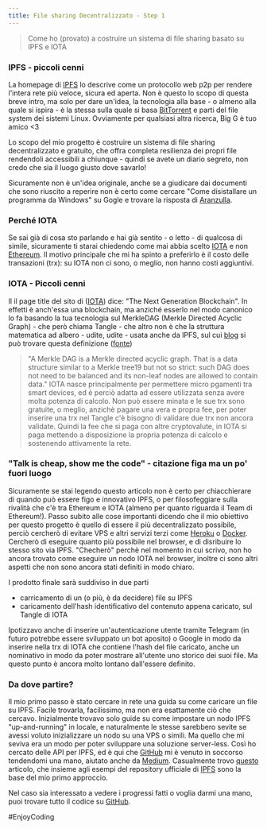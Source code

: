 ```yaml
---
title: File sharing Decentralizzato - Step 1
---
```

> Come ho (provato) a costruire un sistema di file sharing basato su IPFS e IOTA

### IPFS - piccoli cenni
La homepage di [IPFS](https://ipfs.io/) lo descrive come un protocollo web p2p per rendere l'intera rete più veloce, sicura ed aperta.
Non è questo lo scopo di questa breve intro, ma solo per dare un'idea, la tecnologia alla base - o almeno alla quale si ispira - è la stessa sulla quale si basa [BitTorrent](http://www.bittorrent.com) e parti del file system dei sistemi Linux.
Ovviamente per qualsiasi altra ricerca, Big G è tuo amico <3

Lo scopo del mio progetto è costruire un sistema di file sharing decentralizzato e gratuito, che offra completa resilienza dei propri file rendendoli accessibili a chiunque - quindi se avete un diario segreto, non credo che sia il luogo giusto dove savarlo!

Sicuramente non è un'idea originale, anche se a giudicare dai documenti che sono riuscito a reperire non è certo come cercare "Come disistallare un programma da Windows" su Gogle e trovare la risposta di [Aranzulla](https://www.aranzulla.it/).

### Perché IOTA
Se sai già di cosa sto parlando e hai già sentito - o letto - di qualcosa di simile, sicuramente ti starai chiedendo come mai abbia scelto [IOTA](https://iota.org/) e non [Ethereum](https://www.ethereum.org/).
Il motivo principale che mi ha spinto a preferirlo è il costo delle transazioni (trx): su IOTA non ci sono, o meglio, non hanno costi aggiuntivi.

### IOTA - Piccoli cenni
Il il page title del sito di ([IOTA](https://iota.org/)) dice: "The Next Generation Blockchain". 
In effetti è anch'essa una blockchain, ma anziché esserlo nel modo canonico lo fa basando la tua tecnologia sul MerkleDAG (Merkle Directed Acyclic Graph) - che però chiama Tangle - che altro non è che la struttura matematica ad albero - udite, udite - usata anche da IPFS, sul cui [blog](https://discuss.ipfs.io/) si può trovare questa definizione ([fonte](https://discuss.ipfs.io/t/what-is-a-merkle-dag/386))
>"A Merkle DAG is a Merkle directed acyclic graph. That is a data structure similar to a Merkle tree19 but not so strict: 
>such DAG does not need to be balanced and its non-leaf nodes are allowed to contain data."
IOTA nasce principalmente per permettere micro pgamenti tra smart devices, ed è perciò adatta ad essere utilizzata senza avere molta potenza di calcolo. Non può essere minata e le sue trx sono gratuite, o meglio, anzichè pagare una vera e propra fee, per poter inserire una trx nel Tangle c'è bisogno di validare due trx non ancora validate. Quindi la fee che si paga con altre cryptovalute, in IOTA si paga mettendo a disposizione la propria potenza di calcolo e sostenendo attivamente la rete.


### "Talk is cheap, show me the code" - citazione figa ma un po' fuori luogo
Sicuramente se stai legendo questo articolo non è certo per chiacchierare di quando può essere figo e innovativo IPFS, o per filosofeggiare sulla rivalità che c'è tra Ethereum e IOTA (almeno per quanto riguarda il Team di Ethereum!).
Passo subito alle cose importanti dicendo che il mio obiettivo per questo progetto è quello di essere il più decentralizzato possibile,
perciò cercherò di evitare VPS e altri servizi terzi come [Heroku](https://www.heroku.com/) o [Docker](https://www.docker.com/).
Cercherò di eseguire quanto più possibile nel browser, e di disribuire lo stesso sito via IPFS.
"Checherò" perchè nel momento in cui scrivo, non ho ancora trovato come eseguire un nodo IOTA nel browser, inoltre ci sono altri aspetti che non sono ancora stati definiti in modo chiaro.

I prodotto finale sarà suddiviso in due parti
- carricamento di un (o più, è da decidere) file su IPFS
- caricamento dell'hash identificativo del contenuto appena caricato, sul Tangle di IOTA

Ipotizzavo anche di inserire un'autenticazione utente tramite Telegram (in futuro potrebbe essere sviluppato un bot aposito) o Google in modo da inserire nella trx di IOTA che contiene l'hash del file caricato, anche un nominativo in modo da poter mostrare all'utente uno storico dei suoi file. Ma questo punto è ancora molto lontano dall'essere definito.

### Da dove partire?
Il mio primo passo è stato cercare in rete una guida su come caricare un file su IPFS. Facile trovarla, facilissimo, ma non era esattamente ciò che cercavo. Inizialmente trovavo solo guide su come impostare un nodo IPFS "up-and-running" in locale, e naturalmente le stesse sarebbero sevite se avessi voluto inizializzare un nodo su una VPS o simili. Ma quello che mi seviva era un modo per poter sviluppare una soluzione server-less.
Così ho cercato delle API per IPFS, ed è qui che [GitHub](https://github.com/) mi è venuto in soccorso tendendomi una mano, aiutato anche da [Medium](https://medium.com/).
Casualmente trovo [questo](https://medium.com/@angellopozo/uploading-an-image-to-ipfs-e1f65f039da4) articolo, che insieme agli esempi del repository ufficiale di [IPFS](https://github.com/ipfs) sono la base del mio primo approccio.

> 

Nel caso sia interessato a vedere i progressi fatti o voglia darmi una mano,
puoi trovare tutto il codice su [GitHub](https://github.com/DiegoAngelino/DecentralizedFileSharing).



#EnjoyCoding
<br/>
